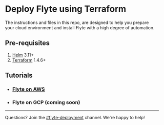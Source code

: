 # Deploy Flyte using Terraform

The instructions and files in this repo, are designed to help you prepare your cloud environment and install Flyte with a high degree of automation.

## Pre-requisites

1. [Helm](https://helm.sh/docs/intro/install/) 3.11+
2. [Terraform](https://developer.hashicorp.com/terraform/tutorials/aws-get-started/install-cli#install-terraform) 1.4.6+

## Tutorials
* ### [Flyte on AWS](environments/aws/README.md)
* ### Flyte on GCP (coming soon)

---
Questions? Join the [#flyte-deployment](https://flyte-org.slack.com/archives/C01P3B761A6) channel. We're happy to help!